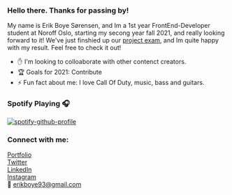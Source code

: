### Hello there. Thanks for passing by!




My name is Erik Boye Sørensen, and Im a 1st year FrontEnd-Developer student at Noroff Oslo, starting my secong year fall 2021, and really looking forward to it! We've just finshied up our [project exam](https://elated-curran-68d5fd.netlify.app/ "Erik Exam"), and Im quite happy with my result. Feel free to check it out!

- :raised_hand: I'm looking to colloaborate with other contenct creators.
- :trophy: Goals for 2021: Contribute
- ⚡ Fun fact about me: I love Call Of Duty, music, bass and guitars.</br>


### Spotify Playing 🎧

[![spotify-github-profile](https://spotify-github-profile.vercel.app/api/view?uid=erik_1337&cover_image=true&theme=natemoo-re)](https://github.com/kittinan/spotify-github-profile)


### Connect with me:

[Portfolio](https://elated-curran-68d5fd.netlify.app/)</br>
[Twitter](https://twitter.com/BoyeRensen)</br>
[LinkedIn](https://www.linkedin.com/in/erik-boye-s%C3%B8rensen-40300aa3/)</br>
[Instagram](https://www.instagram.com/erikboye/)</br>
:e-mail: erikboye93@gmail.com